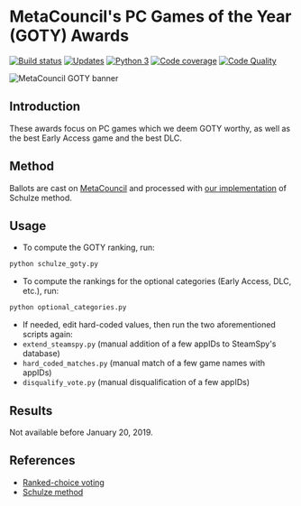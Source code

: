 # MetaCouncil's PC Games of the Year (GOTY) Awards

 [![Build status][build image]][build] [![Updates][dependency image]][pyup] [![Python 3][python3 image]][pyup] [![Code coverage][codecov image]][codecov] [![Code Quality][codacy image]][codacy]

![MetaCouncil GOTY banner](https://raw.githubusercontent.com/wiki/woctezuma/metacouncil-goty/metacouncil-goty-banner.png)

## Introduction

These awards focus on PC games which we deem GOTY worthy, as well as the best Early Access game and the best DLC.

## Method

Ballots are cast on [MetaCouncil](https://metacouncil.com/threads/metacouncils-pc-games-of-the-year-awards-2018.473/) and processed with [our implementation](https://github.com/woctezuma/steam-era-goty) of Schulze method.

## Usage

-   To compute the GOTY ranking, run:

```bash
python schulze_goty.py
```

-   To compute the rankings for the optional categories (Early Access, DLC, etc.), run:

```bash
python optional_categories.py
```

-   If needed, edit hard-coded values, then run the two aforementioned scripts again:
  -   `extend_steamspy.py` (manual addition of a few appIDs to SteamSpy's database)
  -   `hard_coded_matches.py` (manual match of a few game names with appIDs)
  -   `disqualify_vote.py` (manual disqualification of a few appIDs)

## Results

Not available before January 20, 2019.

## References

-   [Ranked-choice voting](https://en.wikipedia.org/wiki/Ranked_voting)
-   [Schulze method](https://en.wikipedia.org/wiki/Schulze_method)

  [build]: <https://travis-ci.org/woctezuma/metacouncil-goty>
  [build image]: <https://travis-ci.org/woctezuma/metacouncil-goty.svg?branch=master>

  [pyup]: <https://pyup.io/repos/github/woctezuma/metacouncil-goty/>
  [dependency image]: <https://pyup.io/repos/github/woctezuma/metacouncil-goty/shield.svg>
  [python3 image]: <https://pyup.io/repos/github/woctezuma/metacouncil-goty/python-3-shield.svg>

  [codecov]: <https://codecov.io/gh/woctezuma/metacouncil-goty>
  [codecov image]: <https://codecov.io/gh/woctezuma/metacouncil-goty/branch/master/graph/badge.svg>

  [codacy]: <https://www.codacy.com/app/woctezuma/metacouncil-goty>
  [codacy image]: <https://api.codacy.com/project/badge/Grade/d072d73231a24a5b91bc72c59737ca7d> 
